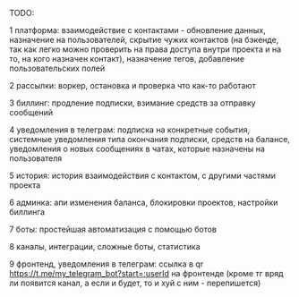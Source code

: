 TODO:

1 платформа: взаимодействие с контактами - обновление данных, назначение на пользователей, скрытие чужих контактов (на бэкенде, так как легко можно проверить на права доступа внутри проекта и на то, на кого назначен контакт), назначение тегов, добавление пользовательских полей

2 рассылки: воркер, остановка и проверка что как-то работают

3 биллинг: продление подписки, взимание средств за отправку сообщений

4 уведомления в телеграм: подписка на конкретные события, системные уведомления типа окончания подписки, средств на балансе, уведомления о новых сообщениях в чатах, которые назначены на пользователя

5 история: история взаимодействия с контактом, с другими частями проекта

6 админка: апи изменения баланса, блокировки проектов, настройки биллинга

7 боты: простейшая автоматизация с помощью ботов

8 каналы, интеграции, сложные боты, статистика

9 фронтенд, уведомления в телеграм: ссылка в qr https://t.me/my_telegram_bot?start=:userId на фронтенде (кроме тг вряд ли появится канал, а если и будет, то и хуй с ним - перепишется)
